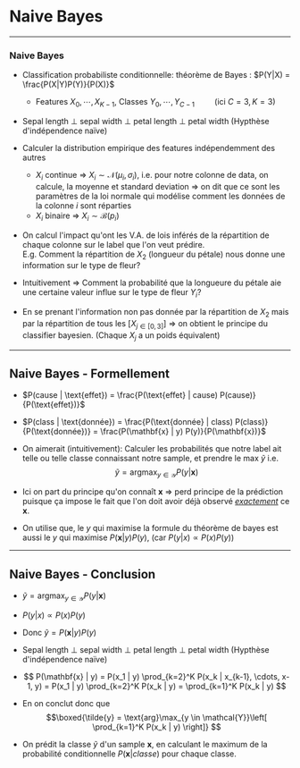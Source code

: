 <!--
<div class="r-hstack">
<div class="r-vstack text-left">



</div>


<div class="r-vstack">



</div>
</div>
-->

# Naive Bayes

---

### Naive Bayes

- Classification probabiliste conditionnelle: théorème de Bayes : $P(Y|X) = \frac{P(X|Y)P(Y)}{P(X)}$
    - Features $X_0, \cdots, X_{K-1}$,  Classes $Y_0, \cdots, Y_{C-1}\qquad$ (ici $C=3, K=3$)
- Sepal length $\perp$ sepal width $\perp$ petal length $\perp$ petal width (Hypthèse d'indépendence naïve)
- Calculer la distribution empirique des features indépendemment des autres
    - $X_i$ continue $\Rightarrow$ $X_i \sim \mathcal{N}(\mu_i, \sigma_i)$, i.e. pour notre colonne de data, on calcule, la moyenne et standard deviation $\Rightarrow$ on dit que ce sont les paramètres de la loi normale qui modélise comment les données de la colonne $i$ sont réparties
    - $X_i$ binaire $\Rightarrow$ $X_i \sim \mathcal{B}(p_i)$ 
- On calcul l'impact qu'ont les V.A. de lois inférés de la répartition de chaque colonne sur le label que l'on veut prédire. 
<br>E.g. Comment la répartition de $X_2$ (longueur du pétale) nous donne une information sur le type de fleur?

- Intuitivement $\Rightarrow$ Comment la probabilité que la longueure du pétale aie une certaine valeur influe sur le type de fleur $Y_i$?

- En se prenant l'information non pas donnée par la répartition de $X_2$ mais par la répartition de tous les $[X_{j \in [0,3]}]$ $\Rightarrow$ on obtient le principe du classifier bayesien. (Chaque $X_j$ a un poids équivalent)

---

## Naive Bayes - Formellement

- $P(cause | \text{effet}) = \frac{P(\text{effet} | cause) P(cause)}{P(\text{effet})}$

- $P(class | \text{donnée}) = \frac{P(\text{donnée} | class) P(class)}{P(\text{donnée})} = \frac{P(\mathbf{x} | y) P(y)}{P(\mathbf{x})}$

- On aimerait (intuitivement): Calculer les probabilités que notre label ait telle ou telle classe connaissant notre sample, et prendre le max 
$\tilde{y}$ i.e. $$\tilde{y} = \text{arg}\max_{y \in \mathcal{Y}} P(y | \mathbf{x})$$

- Ici on part du principe qu'on connaît $\mathbf{x}\ \Rightarrow$ perd principe de la prédiction puisque ça impose le fait que l'on doit avoir déjà observé <u>*exactement*</u> ce $\mathbf{x}$.

- On utilise que, le $y$ qui maximise la formule du théorème de bayes est aussi le $y$ qui maximise $P(\mathbf{x}|y)P(y)$, (car $P(y|x) \propto P(x)P(y)$)

---

## Naive Bayes - Conclusion

- $\tilde{y} = \text{arg}\max_{y \in \mathcal{Y}} P(y | \mathbf{x})$

- $P(y|x) \propto P(x)P(y)$

- Donc $\tilde{y} = P(\mathbf{x}|y)P(y)$
- Sepal length $\perp$ sepal width $\perp$ petal length $\perp$ petal width (Hypthèse d'indépendence naïve)
- $$
P(\mathbf{x} | y) = P(x_1 | y) \prod_{k=2}^K P(x_k | x_{k-1}, \cdots, x-1, y) = 
P(x_1 | y) \prod_{k=2}^K P(x_k | y) = \prod_{k=1}^K P(x_k | y)
$$
- En on conclut donc que $$\boxed{\tilde{y} = 
\text{arg}\max_{y \in \mathcal{Y}}\left[ \prod_{k=1}^K P(x_k | y) \right]}
$$

- On prédit la classe $\tilde{y}$ d'un sample $\mathbf{x}$, en calculant le maximum de la probabilité conditionnelle $P(\mathbf{x} | classe)$ pour chaque classe.

